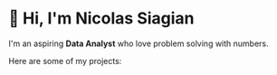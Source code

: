 # 👋 Hi, I'm Nicolas Siagian

I'm an aspiring **Data Analyst** who love problem solving with numbers.

Here are some of my projects:

